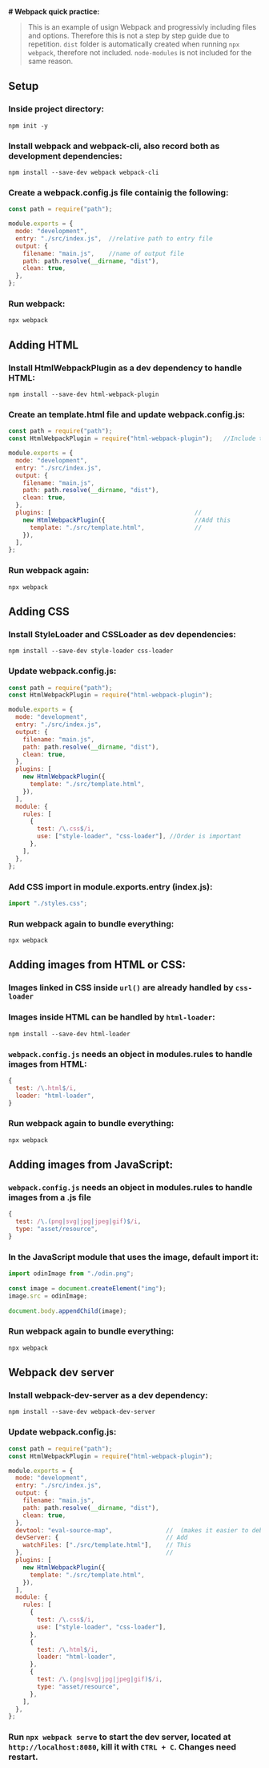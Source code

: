 **# Webpack quick practice:**
>This is an example of usign Webpack and progressivly including files and options.
>Therefore this is not a step by step guide due to repetition.
>`dist` folder is automatically created when running `npx webpack`, therefore not included.
>`node-modules` is not included for the same reason.


## Setup

### Inside project directory:
`npm init -y`

### Install webpack and webpack-cli, also record both as development dependencies:
`npm install --save-dev webpack webpack-cli`

### Create a webpack.config.js file containig the following:
```javascript
const path = require("path");

module.exports = {
  mode: "development",
  entry: "./src/index.js",  //relative path to entry file
  output: {
    filename: "main.js",    //name of output file
    path: path.resolve(__dirname, "dist"),
    clean: true,
  },
};
```

### Run webpack:
`npx webpack`


## Adding HTML

### Install HtmlWebpackPlugin as a dev dependency to handle HTML:
`npm install --save-dev html-webpack-plugin`

### Create an template.html file and update webpack.config.js:
```javascript
const path = require("path");
const HtmlWebpackPlugin = require("html-webpack-plugin");   //Include this

module.exports = {
  mode: "development",
  entry: "./src/index.js",
  output: {
    filename: "main.js",
    path: path.resolve(__dirname, "dist"),
    clean: true,
  },
  plugins: [                                        //
    new HtmlWebpackPlugin({                         //Add this
      template: "./src/template.html",              //
    }),
  ],
};
```

### Run webpack again:
`npx webpack`


## Adding CSS

### Install StyleLoader and CSSLoader as dev dependencies:
`npm install --save-dev style-loader css-loader`

### Update webpack.config.js:
```javascript
const path = require("path");
const HtmlWebpackPlugin = require("html-webpack-plugin");

module.exports = {
  mode: "development",
  entry: "./src/index.js",
  output: {
    filename: "main.js",
    path: path.resolve(__dirname, "dist"),
    clean: true,
  },
  plugins: [
    new HtmlWebpackPlugin({
      template: "./src/template.html",
    }),
  ],
  module: {
    rules: [
      {
        test: /\.css$/i,
        use: ["style-loader", "css-loader"], //Order is important
      },
    ],
  },
};
```

### Add CSS import in module.exports.entry (index.js):
```javascript
import "./styles.css";
```

### Run webpack again to bundle everything:
`npx webpack`


## Adding images from HTML or CSS:

### Images linked in CSS inside `url()` are already handled by `css-loader`

### Images inside HTML can be handled by `html-loader`:
`npm install --save-dev html-loader`

### `webpack.config.js` needs an object in modules.rules to handle images from HTML:
```javascript
{
  test: /\.html$/i,
  loader: "html-loader",
}
```

### Run webpack again to bundle everything:
`npx webpack`


## Adding images from JavaScript:

### `webpack.config.js` needs an object in modules.rules to handle images from a .js file
```javascript
{
  test: /\.(png|svg|jpg|jpeg|gif)$/i,
  type: "asset/resource",
}
```

### In the JavaScript module that uses the image, default import it:
```javascript
import odinImage from "./odin.png";
   
const image = document.createElement("img");
image.src = odinImage;
   
document.body.appendChild(image);
```

### Run webpack again to bundle everything:
`npx webpack`

## Webpack dev server

### Install webpack-dev-server as a dev dependency:
`npm install --save-dev webpack-dev-server`

### Update webpack.config.js:
```javascript
const path = require("path");
const HtmlWebpackPlugin = require("html-webpack-plugin");

module.exports = {
  mode: "development",
  entry: "./src/index.js",
  output: {
    filename: "main.js",
    path: path.resolve(__dirname, "dist"),
    clean: true,
  },
  devtool: "eval-source-map",               //  (makes it easier to debug by adding correct line numbers)
  devServer: {                              // Add
    watchFiles: ["./src/template.html"],    // This
  },                                        //
  plugins: [
    new HtmlWebpackPlugin({
      template: "./src/template.html",
    }),
  ],
  module: {
    rules: [
      {
        test: /\.css$/i,
        use: ["style-loader", "css-loader"],
      },
      {
        test: /\.html$/i,
        loader: "html-loader",
      },
      {
        test: /\.(png|svg|jpg|jpeg|gif)$/i,
        type: "asset/resource",
      },
    ],
  },
};
```

### Run `npx webpack serve` to start the dev server, located at `http://localhost:8080`, kill it with `CTRL + C`. Changes need restart.





